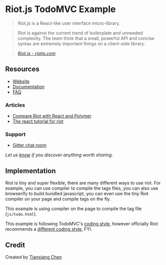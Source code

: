 # Riot.js TodoMVC Example

> Riot.js is a React-like user interface micro-library.

> Riot is against the current trend of boilerplate and unneeded complexity. The team think that a small, powerful API and concise syntax are extremely important things on a client-side library.

> _[Riot.js - riotjs.com](http://riotjs.com/)_


## Resources

- [Website](http://riotjs.com/)
- [Documentation](http://riotjs.com/guide/)
- [FAQ](http://riotjs.com/faq/)

### Articles

- [Compare Riot with React and Polymer](http://riotjs.com/compare/)
- [The react tutorial for riot](https://juriansluiman.nl/article/154/the-react-tutorial-for-riot)

### Support

- [Gitter chat room](https://gitter.im/riot/riot)

*Let us [know](https://github.com/tastejs/todomvc/issues) if you discover anything worth sharing.*


## Implementation

Riot is tiny and super flexible, there are many different ways to use riot. For example, you can use compiler to compile the tags files, you can also use browserify to build bundled javascript, you can even use the tiny Riot compiler on your page and compile tags on the fly.

This example is using compiler on the page to compile the tag file (`js/todo.html`).

This example is following TodoMVC's [coding style](https://github.com/tastejs/todomvc/blob/master/codestyle.md), however officially Riot recommends a [different coding style](https://github.com/riot/riot/blob/master/CONTRIBUTING.md), FYI.


## Credit

Created by [Tianxiang Chen](https://github.com/txchen)